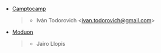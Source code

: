 - [Camptocamp](https://www.camptocamp.com)

  > - Iván Todorovich \<ivan.todorovich@gmail.com\>

- [Moduon](https://www.moduon.team/)

  > - Jairo Llopis
